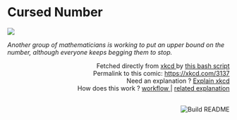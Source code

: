 # <b>Cursed Number</b>

[![](https://imgs.xkcd.com/comics/cursed_number.png)](https://xkcd.com/3137)

<i>Another group of mathematicians is working to put an upper bound on the number, although everyone keeps begging them to stop.</i>

<div align="right">
  Fetched directly from
  <a href="https://xkcd.com">
    xkcd
  </a>
  by
  <a href="https://github.com/Vanille-N/Vanille-N/blob/master/fetch">
    this bash script
  </a>
</div>
<div align="right">
  Permalink to this comic:
  <a href="https://xkcd.com/3137">
    https://xkcd.com/3137
  </a>
</div>
<div align="right">
  Need an explanation ?
  <a href="https://www.explainxkcd.com/wiki/index.php/3137">
    Explain xkcd
  </a>
</div>
<div align="right">
  How does this work ?
  <a href="https://github.com/Vanille-N/Vanille-N/blob/master/.github/workflows/build.yml">
    workflow
  </a>
  |
  <a href="https://simonwillison.net/2020/Jul/10/self-updating-profile-readme/">
    related explanation
  </a>
</div><br>

<a href="https://github.com/Vanille-N/Vanille-N/actions"><img src="https://github.com/Vanille-N/Vanille-N/workflows/Build%20README/badge.svg" align="right" alt="Build README"></a>
